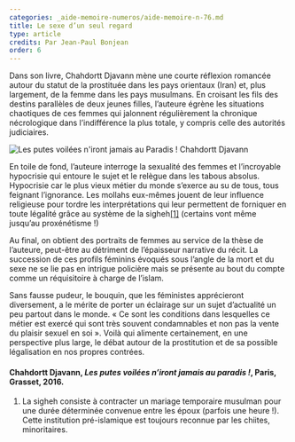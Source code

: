 ```yaml
---
categories: _aide-memoire-numeros/aide-memoire-n-76.md
title: Le sexe d’un seul regard
type: article
credits: Par Jean-Paul Bonjean
order: 6
---
```

Dans son livre, Chahdortt Djavann mène une courte réflexion romancée autour du statut de la prostituée dans les pays orientaux (Iran) et, plus largement, de la femme dans les pays musulmans. En croisant les fils des destins parallèles de deux jeunes filles, l’auteure égrène les situations chaotiques de ces femmes qui jalonnent régulièrement la chronique nécrologique dans l’indifférence la plus totale, y compris celle des autorités judiciaires.



![Les putes voilées n'iront jamais au Paradis ! Chahdortt Djavann](/assets/uploads/am-77-les-putes-voilees-n-iront-jamais-au-paradis.jpg)



En toile de fond, l’auteure interroge la sexualité des femmes et l’incroyable hypocrisie qui entoure le sujet et le relègue dans les tabous absolus. Hypocrisie car le plus vieux métier du monde s’exerce au su de tous, tous feignant l’ignorance. Les mollahs eux-mêmes jouent de leur influence religieuse pour tordre les interprétations qui leur permettent de forniquer en toute légalité grâce au système de la sigheh[[1]](#footnote-1) (certains vont même jusqu’au proxénétisme !)

Au final, on obtient des portraits de femmes au service de la thèse de l’auteure, peut-être au détriment de l’épaisseur narrative du récit. La succession de ces profils féminins évoqués sous l’angle de la mort et du sexe ne se lie pas en intrigue policière mais se présente au bout du compte comme un réquisitoire à charge de l’islam.

Sans fausse pudeur, le bouquin, que les féministes apprécieront diversement, a le mérite de porter un éclairage sur un sujet d’actualité un peu partout dans le monde. « Ce sont les conditions dans lesquelles ce métier est exercé qui sont très souvent condamnables et non pas la vente du plaisir sexuel en soi ». Voilà qui alimente certainement, en une perspective plus large, le débat autour de la prostitution et de sa possible légalisation en nos propres contrées.

#### Chahdortt Djavann, _Les putes voilées n’iront jamais au paradis !_, Paris, Grasset, 2016.

1. La sigheh consiste à contracter un mariage temporaire musulman pour une durée déterminée convenue entre les époux (parfois une heure !). Cette institution pré-islamique est toujours reconnue par les chiites, minoritaires.

